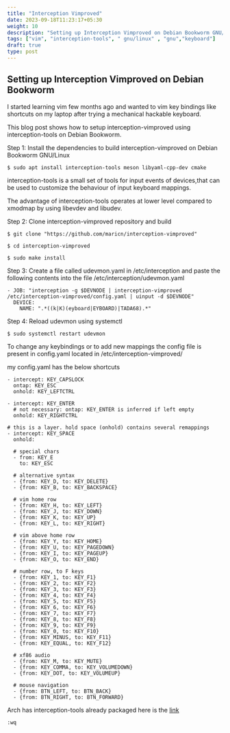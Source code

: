 ```yaml
---
title: "Interception Vimproved"
date: 2023-09-18T11:23:17+05:30
weight: 10
description: "Setting up Interception Vimproved on Debian Bookworm GNU/Linux"
tags: ["vim", "interception-tools", " gnu/linux" , "gnu","keyboard"]
draft: true
type: post
---
```


## Setting up Interception Vimproved on  Debian Bookworm

I started learning vim few months ago and wanted to vim key bindings like shortcuts on my laptop after trying a mechanical hackable keyboard.

This blog post shows how to setup interception-vimproved using interception-tools on Debian Bookworm.

Step 1: Install the dependencies to build interception-vimproved on Debian Bookworm GNU/Linux
 
``` 
$ sudo apt install interception-tools meson libyaml-cpp-dev cmake 
```
interception-tools is a small set of tools for input events of devices,that can be used to customize the behaviour of input keyboard mappings.

The advantage of interception-tools operates at lower level compared to xmodmap by using libevdev and libudev.

Step 2: Clone interception-vimproved repository and build
```
$ git clone "https://github.com/maricn/interception-vimproved"

$ cd interception-vimproved

$ sudo make install
``` 

Step 3: Create a file called udevmon.yaml in /etc/interception and paste the following contents into the file /etc/interception/udevmon.yaml
``` 
- JOB: "interception -g $DEVNODE | interception-vimproved /etc/interception-vimproved/config.yaml | uinput -d $DEVNODE"
  DEVICE:
    NAME: ".*((k|K)(eyboard|EYBOARD)|TADA68).*"
``` 

Step 4: Reload udevmon using systemctl
``` 
$ sudo systemctl restart udevmon
``` 

To change any keybindings or to add new mappings the config file is present in config.yaml located in /etc/interception-vimproved/

my config.yaml has the below shortcuts
``` 
- intercept: KEY_CAPSLOCK
  ontap: KEY_ESC
  onhold: KEY_LEFTCTRL

- intercept: KEY_ENTER
  # not necessary: ontap: KEY_ENTER is inferred if left empty
  onhold: KEY_RIGHTCTRL

# this is a layer. hold space (onhold) contains several remappings
- intercept: KEY_SPACE
  onhold:

  # special chars
  - from: KEY_E
    to: KEY_ESC

  # alternative syntax
  - {from: KEY_D, to: KEY_DELETE}
  - {from: KEY_B, to: KEY_BACKSPACE}

  # vim home row
  - {from: KEY_H, to: KEY_LEFT}
  - {from: KEY_J, to: KEY_DOWN}
  - {from: KEY_K, to: KEY_UP}
  - {from: KEY_L, to: KEY_RIGHT}

  # vim above home row
  - {from: KEY_Y, to: KEY_HOME}
  - {from: KEY_U, to: KEY_PAGEDOWN}
  - {from: KEY_I, to: KEY_PAGEUP}
  - {from: KEY_O, to: KEY_END}

  # number row, to F keys
  - {from: KEY_1, to: KEY_F1}
  - {from: KEY_2, to: KEY_F2}
  - {from: KEY_3, to: KEY_F3}
  - {from: KEY_4, to: KEY_F4}
  - {from: KEY_5, to: KEY_F5}
  - {from: KEY_6, to: KEY_F6}
  - {from: KEY_7, to: KEY_F7}
  - {from: KEY_8, to: KEY_F8}
  - {from: KEY_9, to: KEY_F9}
  - {from: KEY_0, to: KEY_F10}
  - {from: KEY_MINUS, to: KEY_F11}
  - {from: KEY_EQUAL, to: KEY_F12}

  # xf86 audio
  - {from: KEY_M, to: KEY_MUTE}
  - {from: KEY_COMMA, to: KEY_VOLUMEDOWN}
  - {from: KEY_DOT, to: KEY_VOLUMEUP}

  # mouse navigation
  - {from: BTN_LEFT, to: BTN_BACK}
  - {from: BTN_RIGHT, to: BTN_FORWARD}
``` 

Arch has interception-tools already packaged here is the [link](https://wiki.archlinux.org/title/Interception-tools)
```
:wq
```

